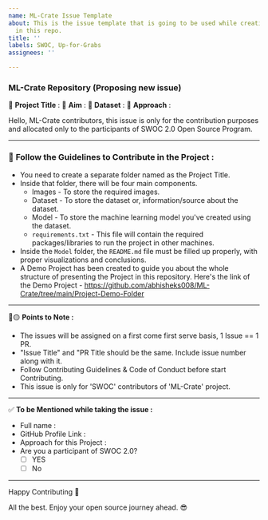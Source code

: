 ```yaml
---
name: ML-Crate Issue Template
about: This is the issue template that is going to be used while creating any issues
  in this repo.
title: ''
labels: SWOC, Up-for-Grabs
assignees: ''

---
```


### ML-Crate Repository (Proposing new issue)
:red_circle: **Project Title** :
:red_circle: **Aim** :
:red_circle: **Dataset** :
:red_circle: **Approach** :

Hello, ML-Crate contributors, this issue is only for the contribution purposes and allocated only to the participants of SWOC 2.0 Open Source Program.

**********************************************************************************
### 📍 **Follow the Guidelines to Contribute in the Project :**
* You need to create a separate folder named as the Project Title.
* Inside that folder, there will be four main components.
   * Images - To store the required images.
   * Dataset - To store the dataset or, information/source about the dataset.
   * Model - To store the machine learning model you've created using the dataset.
   * `requirements.txt` - This file will contain the required packages/libraries to run the project in other machines.
* Inside the `Model` folder, the `README.md` file must be filled up properly, with proper visualizations and conclusions.
* A Demo Project has been created to guide you about the whole structure of presenting the Project in this repository. Here's the link of the Demo Project - https://github.com/abhisheks008/ML-Crate/tree/main/Project-Demo-Folder

***********************************************************************
:red_circle::yellow_circle: **Points to Note :**

- The issues will be assigned on a first come first serve basis, 1 Issue == 1 PR.
- "Issue Title" and "PR Title should be the same. Include issue number along with it.
- Follow Contributing Guidelines & Code of Conduct before start Contributing.
- This issue is only for 'SWOC' contributors of 'ML-Crate' project.

***********************************************************************
:white_check_mark: **To be Mentioned while taking the issue :**
- Full name : 
- GitHub Profile Link : 
- Approach for this Project :
- Are you a participant of SWOC 2.0?
    - [ ] YES
    - [ ]  No

*************************************************************
Happy Contributing 🚀 

All the best. Enjoy your open source journey ahead. 😎
